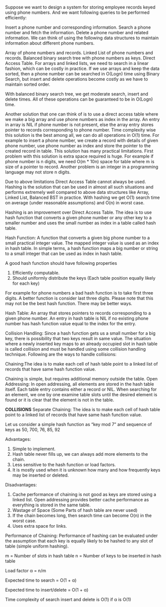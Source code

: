 Suppose we want to design a system for storing employee records keyed using phone numbers. And we want following
queries to be performed efficiently:

Insert a phone number and corresponding information.
Search a phone number and fetch the information.
Delete a phone number and related information.
We can think of using the following data structures to maintain information about different phone numbers.

Array of phone numbers and records.
Linked List of phone numbers and records.
Balanced binary search tree with phone numbers as keys.
Direct Access Table.
For arrays and linked lists, we need to search in a linear fashion, which can be costly in practice. If we use
arrays and keep the data sorted, then a phone number can be searched in O(Logn) time using Binary Search, but
insert and delete operations become costly as we have to maintain sorted order.

With balanced binary search tree, we get moderate search, insert and delete times. All of these operations can 
be guaranteed to be in O(Logn) time.

Another solution that one can think of is to use a direct access table where we make a big array and use phone numbers 
as index in the array. An entry in array is NIL if phone number is not present, else the array entry stores pointer to
records corresponding to phone number. Time complexity wise this solution is the best among all, we can do all operations
in O(1) time. For example to insert a phone number, we create a record with details of given phone number, use phone number 
as index and store the pointer to the created record in table.
This solution has many practical limitations. First problem with this solution is extra space required is huge. For 
example if phone number is n digits, we need O(m * 10n) space for table where m is size of a pointer to record. 
Another problem is an integer in a programming language may not store n digits.

Due to above limitations Direct Access Table cannot always be used. Hashing is the solution that can be used in almost 
all such situations and performs extremely well compared to above data structures like Array, Linked List, Balanced BST 
in practice. With hashing we get O(1) search time on average (under reasonable assumptions) and O(n) in worst case.

Hashing is an improvement over Direct Access Table. The idea is to use hash function that converts a given phone number or any
other key to a smaller number and uses the small number as index in a table called hash table.

Hash Function: A function that converts a given big phone number to a small practical integer value. The mapped integer value 
is used as an index in hash table. In simple terms, a hash function maps a big number or string to a small integer that can 
be used as index in hash table.

A good hash function should have following properties
1) Efficiently computable.
2) Should uniformly distribute the keys (Each table position equally likely for each key)

For example for phone numbers a bad hash function is to take first three digits. A better function is consider last three digits.
Please note that this may not be the best hash function. There may be better ways.

Hash Table: An array that stores pointers to records corresponding to a given phone number. An entry in hash table is NIL if no
existing phone number has hash function value equal to the index for the entry.

Collision Handling: Since a hash function gets us a small number for a big key, there is possibility that two keys result in
same value. The situation where a newly inserted key maps to an already occupied slot in hash table is called collision and must
be handled using some collision handling technique. Following are the ways to handle collisions:

Chaining:The idea is to make each cell of hash table point to a linked list of records that have same hash function value.

Chaining is simple, but requires additional memory outside the table.
Open Addressing: In open addressing, all elements are stored in the hash table itself. Each table entry contains either a record
or NIL. When searching for an element, we one by one examine table slots until the desired element is found or it is clear that
the element is not in the table.


**COLLISIONS**
Separate Chaining:
The idea is to make each cell of hash table point to a linked list of records that have same hash function value.

Let us consider a simple hash function as “key mod 7” and sequence of keys as 50, 700, 76, 85, 92

Advantages:
1) Simple to implement.
2) Hash table never fills up, we can always add more elements to the chain.
3) Less sensitive to the hash function or load factors.
4) It is mostly used when it is unknown how many and how frequently keys may be inserted or deleted.

Disadvantages:
1) Cache performance of chaining is not good as keys are stored using a linked list. Open addressing provides better cache performance as everything is stored in the same table.
2) Wastage of Space (Some Parts of hash table are never used)
3) If the chain becomes long, then search time can become O(n) in the worst case.
4) Uses extra space for links.



Performance of Chaining:
Performance of hashing can be evaluated under the assumption that each key is equally likely to be hashed to any slot of table (simple uniform hashing).

 m = Number of slots in hash table
 n = Number of keys to be inserted in hash table
 
 Load factor α = n/m 
  
 Expected time to search = O(1 + α)
 
 Expected time to insert/delete = O(1 + α)

 Time complexity of search insert and delete is 
 O(1) if  α is O(1)
